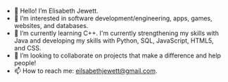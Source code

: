 - 👋 Hello! I’m Elisabeth Jewett.
- 👀 I’m interested in software development/engineering, apps, games, websites, and databases.
- 🌱 I’m currently learning C++. I'm currently strengthening my skills with Java and developing my skills with Python, SQL, JavaScript, HTML5, and CSS.
- 💞️ I’m looking to collaborate on projects that make a difference and help people!
- 📫 How to reach me: eilsabethjewett@gmail.com.

<!---
EJ-prog/EJ-prog is a ✨ special ✨ repository because its `README.md` (this file) appears on your GitHub profile.
You can click the Preview link to take a look at your changes.
--->

